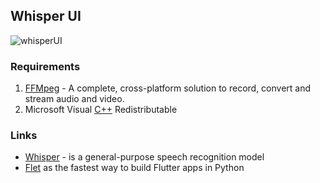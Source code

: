 ## Whisper UI

![whisperUI](https://github.com/Kuprich/WhisperUIDemo/assets/23151696/c5cdc27b-791e-41bb-869d-f2dc32f40c36)

### Requirements
1. [FFMpeg](https://ffmpeg.org/download.html) - A complete, cross-platform solution to record, convert and stream audio and video.
2. Microsoft Visual [C++](https://learn.microsoft.com/ru-ru/cpp/windows/latest-supported-vc-redist?view=msvc-170#visual-studio-2015-2017-2019-and-2022) Redistributable

### Links
- [Whisper](https://github.com/openai/whisper) - is a general-purpose speech recognition model
- [Flet](https://flet.dev/) as the fastest way to build Flutter apps in Python